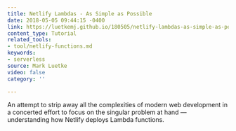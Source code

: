 ```yaml
---
title: Netlify Lambdas - As Simple as Possible
date: 2018-05-05 09:44:15 -0400
link: https://luetkemj.github.io/180505/netlify-lambdas-as-simple-as-possible/
content_type: Tutorial
related_tools:
- tool/netlify-functions.md
keywords:
- serverless
source: Mark Luetke
video: false
category: ''

---
```

An attempt to strip away all the complexities of modern web development in a concerted effort to focus on the singular problem at hand — understanding how Netlify deploys Lambda functions.